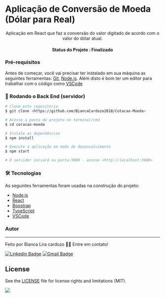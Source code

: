 # Aplicação de Conversão de Moeda (Dólar para Real)

<p align="center">Aplicação em React que faz a conversão do valor digitado de acordo com o valor do dólar atual.</p>

<h4 align="center"> Status do Projeto : Finalizado</h4>

### Pré-requisitos

Antes de começar, você vai precisar ter instalado em sua máquina as seguintes ferramentas:
[Git](https://git-scm.com), [Node.js](https://nodejs.org/en/). 
Além disto é bom ter um editor para trabalhar com o código como [VSCode](https://code.visualstudio.com/)

### 🎲 Rodando o Back End (servidor)

```bash
# Clone este repositório
$ git clone <https://github.com/BiancaCardozo2018/Cotacao-Moeda>

# Acesse a pasta do projeto no terminal/cmd
$ cd coracao-moeda

# Instale as dependências
$ npm install

# Execute a aplicação em modo de desenvolvimento
$ npm start

# O servidor inciará na porta:3000 - acesse <http://localhost:3000>
```
### 🛠 Tecnologias

As seguintes ferramentas foram usadas na construção do projeto:

- [Node.js](https://nodejs.org/en/)
- [React](https://pt-br.reactjs.org/)
- [Boostrap](https://getbootstrap.com/)
- [TypeScript](https://www.typescriptlang.org/)
- [VSCode](https://code.visualstudio.com/)

### Autor
---
Feito por Bianca Lira cardozo 👋🏽 Entre em contato!

[![Linkedin Badge](https://img.shields.io/badge/-Bianca-blue?style=flat-square&logo=Linkedin&logoColor=white&link=https://www.linkedin.com/in/bianca-cardozo/)](https://www.linkedin.com/in/bianca-cardozo/) 
[![Gmail Badge](https://img.shields.io/badge/-bianca1999@gmail.com-c14438?style=flat-square&logo=Gmail&logoColor=white&link=mailto:bianca1999@gmail.com)](mailto:bianca1999@gmail.com)

## License

See the [LICENSE](LICENSE.md) file for license rights and limitations (MIT).

<img src="https://img.shields.io/static/v1?label=React&message=vs1.0&color=#61DAFB&style=for-the-badge&logo=react"/>